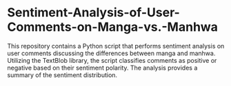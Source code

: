 # Sentiment-Analysis-of-User-Comments-on-Manga-vs.-Manhwa
This repository contains a Python script that performs sentiment analysis on user comments discussing the differences between manga and manhwa. Utilizing the TextBlob library, the script classifies comments as positive or negative based on their sentiment polarity. The analysis provides a summary of the sentiment distribution.
